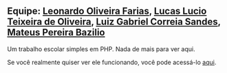 <h2>Equipe: <a href="https://github.com/LOFyz">Leonardo Oliveira Farias</a>, <a href="https://github.com/LucasLucioTO">Lucas Lucio Teixeira de Oliveira</a>, <a href="https://github.com/sandenson">Luiz Gabriel Correia Sandes</a>, <a href="https://github.com/SirBasius">Mateus Pereira Bazilio</a></h2>

<p>Um trabalho escolar simples em PHP. Nada de mais para ver aqui.</p>

<p>Se você realmente quiser ver ele funcionando, você pode acessá-lo <a href="https://pweeb2.000webhostapp.com/">aqui</a>.</p>

